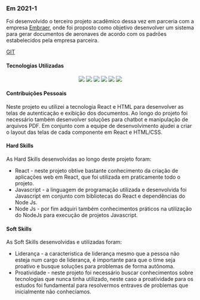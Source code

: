 ### Em 2021-1
  Foi desenvolvido o terceiro projeto acadêmico dessa vez em parceria com a empresa [Embraer](https://embraer.com/), onde foi proposto como objetivo desenvolver um sistema para gerar documentos de aeronaves de acordo com os padrões estabelecidos pela empresa parceira.

[GIT](https://github.com/DevSlim001/API_Slim_4Semestre)

#### Tecnologias Utilizadas

<p align="center">
    <img src="https://img.shields.io/badge/HTML5-E34F26?style=for-the-badge&logo=html5&logoColor=white">
        <img src="https://img.shields.io/badge/CSS3-1572B6?style=for-the-badge&logo=css3&logoColor=white">
        <img src="https://img.shields.io/badge/Java-ED8B00?style=for-the-badge&logo=java&logoColor=white">
        <img src="https://img.shields.io/badge/Spring-6DB33F?style=for-the-badge&logo=spring&logoColor=white">
        <img src="https://img.shields.io/badge/JavaScript-F7DF1E?style=for-the-badge&logo=javascript&logoColor=black">
        <img src="https://img.shields.io/badge/ReactJS-61DAFB?style=for-the-badge&logo=react&logoColor=black">
</p>

#### Contribuições Pessoais
Neste projeto eu utilizei a tecnologia React e HTML para desenvolver as telas de autenticação e exibição dos documentos. 
Ao longo do projeto foi necessário também desenvolver soluções para chatbot e manipulação de arquivos PDF. 
Em conjunto com a equipe de desenvolvimento ajudei a criar o layout das telas de cada componente em React e HTML/CSS.
     
     
#### Hard Skills
As Hard Skills desenvolvidas ao longo deste projeto foram: 
* React - neste projeto obtive bastante conhecimento da criação de aplicações web em React, que foi utilizada em praticamente todo o projeto.
* Javascript - a linguagem de programação utilizada e desenvolvida foi Javascript em conjunto com bibliotecas do React e dependências do Node Js.
* Node Js - por fim adquiri também conhecimentos práticos na utilização do NodeJs para execução de projetos Javascript.

#### Soft Skills
As Soft Skills desenvolvidas e utilizadas foram:
* Liderança - a caracteristica de liderança mesmo que a pessoa não esteja num cargo de liderança, é importante para que o time seja proativo e busque soluções para problemas de forma autônoma.
* Proatividade - neste projeto foi necessário buscar conhecimentos sobre tecnologias que nunca tinha utilizado, neste caso a proatividade para os estudos foi fundamental para resolvermos entraves de problemas que inicialmente não conhecíamos.


